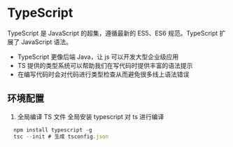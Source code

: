 # TypeScript

TypeScript 是 JavaScript 的超集，遵循最新的 ES5、ES6 规范。TypeScript 扩展了 JavaScript 语法。

- TypeScript 更像后端 Java，让 js 可以开发大型企业级应用
- TS 提供的类型系统可以帮助我们在写代码时提供丰富的语法提示
- 在编写代码时会对代码进行类型检查从而避免很多线上语法错误

## 环境配置

1. 全局编译 TS 文件
   全局安装 typescript 对 ts 进行编译

```js
  npm install typescript -g
  tsc --init # 生成 tsconfig.json
```
